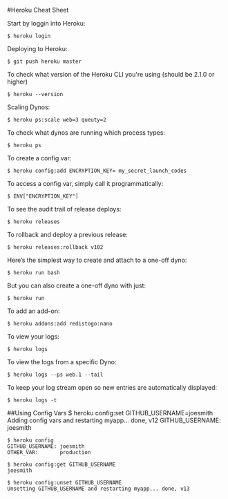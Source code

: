 #Heroku Cheat Sheet

Start by loggin into Heroku:

	$ heroku login

Deploying to Heroku:

	$ git push heroku master
	
To check what version of the Heroku CLI you're using (should be 2.1.0 or higher)

	$ heroku --version
	
Scaling Dynos:

	$ heroku ps:scale web=3 queuty=2

To check what dynos are running which process types:

	$ heroku ps

To create a config var:

	$ heroku config:add ENCRYPTION_KEY= my_secret_launch_codes

To access a config var, simply call it programmatically:

	$ ENV["ENCRYPTION_KEY"]
	
To see the audit trail of release deploys:

	$ heroku releases
	
To rollback and deploy a previous release:

	$ heroku releases:rollback v102

Here’s the simplest way to create and attach to a one-off dyno:

	$ heroku run bash
	
But you can also create a one-off dyno with just:

	$ heroku run

To add an add-on:

	$ heroku addons:add redistogo:nano

To view your logs:

	$ heroku logs

To view the logs from a specific Dyno:

	$ heroku logs --ps web.1 --tail

To keep your log stream open so new entries are automatically displayed:

	$ heroku logs -t

##Using Config Vars
	$ heroku config:set GITHUB_USERNAME=joesmith
	Adding config vars and restarting myapp... done, v12
	GITHUB_USERNAME: joesmith
	
	$ heroku config
	GITHUB_USERNAME: joesmith
	OTHER_VAR:       production
	
	$ heroku config:get GITHUB_USERNAME
	joesmith
	
	$ heroku config:unset GITHUB_USERNAME
	Unsetting GITHUB_USERNAME and restarting myapp... done, v13
